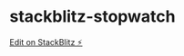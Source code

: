 # stackblitz-stopwatch

[Edit on StackBlitz ⚡️](https://stackblitz.com/edit/stackblitz-starters-mnqt8w)